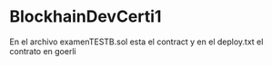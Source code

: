 # BlockhainDevCerti1

En el archivo examenTESTB.sol esta el contract y en el deploy.txt el contrato en goerli
